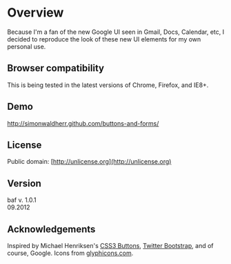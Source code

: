 # Overview #

Because I'm a fan of the new Google UI seen in Gmail, Docs, Calendar, etc, I decided to reproduce
the look of these new UI elements for my own personal use.

## Browser compatibility ##

This is being tested in the latest versions of Chrome, Firefox, and IE8+.


## Demo ##

<http://simonwaldherr.github.com/buttons-and-forms/>


## License ##

Public domain: [http://unlicense.org](http://unlicense.org)

## Version ##

baf v. 1.0.1  
09.2012

## Acknowledgements ##

Inspired by Michael Henriksen's 
[CSS3 Buttons](http://github.com/michenriksen/css3buttons),
[Twitter Bootstrap](http://twitter.github.com/bootstrap/), 
and of course, Google. Icons from [glyphicons.com](http://glyphicons.com/).